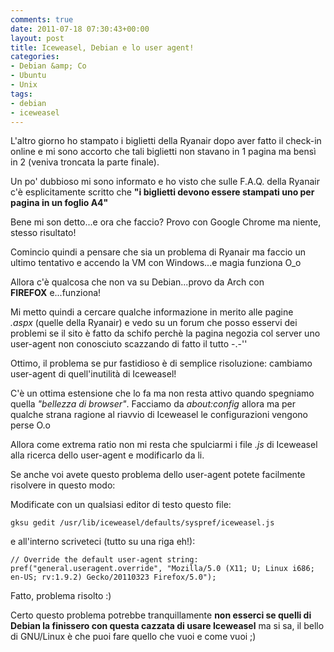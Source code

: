 ```yaml
---
comments: true
date: 2011-07-18 07:30:43+00:00
layout: post
title: Iceweasel, Debian e lo user agent!
categories:
- Debian &amp; Co
- Ubuntu
- Unix
tags:
- debian
- iceweasel
---
```


L'altro giorno ho stampato i biglietti della Ryanair dopo aver fatto il check-in online e mi sono accorto che tali biglietti non stavano in 1 pagina ma bensì in 2 (veniva troncata la parte finale).

Un po' dubbioso mi sono informato e ho visto che sulle F.A.Q. della Ryanair c'è esplicitamente scritto che **"i biglietti devono essere stampati uno per pagina in un foglio A4"**

Bene mi son detto...e ora che faccio? Provo con Google Chrome ma niente, stesso risultato!

Comincio quindi a pensare che sia un problema di Ryanair ma faccio un ultimo tentativo e accendo la VM con Windows...e magia funziona O_o

Allora c'è qualcosa che non va su Debian...provo da Arch con **FIREFOX** e...funziona!

Mi metto quindi a cercare qualche informazione in merito alle pagine _.aspx_ (quelle della Ryanair) e vedo su un forum che posso esservi dei problemi se il sito è fatto da schifo perchè la pagina negozia col server uno user-agent non conosciuto scazzando di fatto il tutto -.-''

Ottimo, il problema se pur fastidioso è di semplice risoluzione: cambiamo user-agent di quell'inutilità di Iceweasel!

C'è un ottima estensione che lo fa ma non resta attivo quando spegniamo quella _"bellezza di browser"_. Facciamo da _about:config_ allora ma per qualche strana ragione al riavvio di Iceweasel le configurazioni vengono perse O.o

Allora come extrema ratio non mi resta che spulciarmi i file _.js_ di Iceweasel alla ricerca dello user-agent e modificarlo da li.

Se anche voi avete questo problema dello user-agent potete facilmente risolvere in questo modo:

Modificate con un qualsiasi editor di testo questo file:


`gksu gedit /usr/lib/iceweasel/defaults/syspref/iceweasel.js`


e all'interno scriveteci (tutto su una riga eh!):


`// Override the default user-agent string:
pref("general.useragent.override", "Mozilla/5.0 (X11; U; Linux i686; en-US; rv:1.9.2) Gecko/20110323 Firefox/5.0");`


Fatto, problema risolto :)

Certo questo problema potrebbe tranquillamente **non esserci se quelli di Debian la finissero con questa cazzata di usare Iceweasel** ma si sa, il bello di GNU/Linux è che puoi fare quello che vuoi e come vuoi ;)
